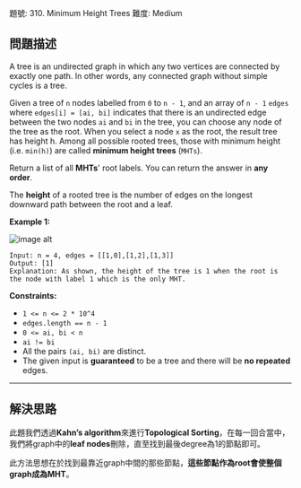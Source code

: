 題號: 310. Minimum Height Trees
難度: Medium

## 問題描述

A tree is an undirected graph in which any two vertices are connected by exactly one path. In other words, any connected graph without simple cycles is a tree.

Given a tree of `n` nodes labelled from `0` to `n - 1`, and an array of `n - 1` `edges` where `edges[i] = [ai, bi]` indicates that there is an undirected edge between the two nodes `ai` and `bi` in the tree, you can choose any node of the tree as the root. When you select a node `x` as the root, the result tree has height h. Among all possible rooted trees, those with minimum height (i.e. `min(h)`)  are called **minimum height trees** (`MHTs`).

Return a list of all **MHTs**' root labels. You can return the answer in **any order**.

The **height** of a rooted tree is the number of edges on the longest downward path between the root and a leaf.

**Example 1:**

![image alt](https://assets.leetcode.com/uploads/2020/09/01/e1.jpg)

```
Input: n = 4, edges = [[1,0],[1,2],[1,3]]
Output: [1]
Explanation: As shown, the height of the tree is 1 when the root is the node with label 1 which is the only MHT.
```

**Constraints:**

- `1 <= n <= 2 * 10^4`
- `edges.length == n - 1`
- `0 <= ai, bi < n`
- `ai != bi`
- All the pairs ``(ai, bi)`` are distinct.
- The given input is **guaranteed** to be a tree and there will be **no repeated** edges.

---
## 解決思路

此題我們透過**Kahn’s algorithm**來進行**Topological Sorting**，在每一回合當中，我們將graph中的**leaf nodes**刪除，直至找到最後degree為1的節點即可。

此方法思想在於找到最靠近graph中間的那些節點，**這些節點作為root會使整個graph成為MHT**。

